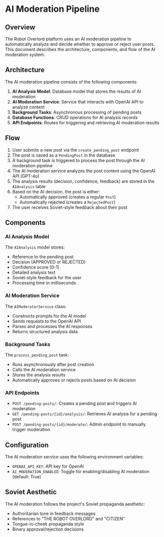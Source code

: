 # AI Moderation Pipeline

## Overview

The Robot Overlord platform uses an AI moderation pipeline to automatically analyze and decide whether to approve or reject user posts. This document describes the architecture, components, and flow of the AI moderation system.

## Architecture

The AI moderation pipeline consists of the following components:

1. **AI Analysis Model**: Database model that stores the results of AI moderation
2. **AI Moderation Service**: Service that interacts with OpenAI API to analyze content
3. **Background Tasks**: Asynchronous processing of pending posts
4. **Database Functions**: CRUD operations for AI analysis records
5. **API Endpoints**: Routes for triggering and retrieving AI moderation results

## Flow

1. User submits a new post via the `create_pending_post` endpoint
2. The post is saved as a `PendingPost` in the database
3. A background task is triggered to process the post through the AI moderation pipeline
4. The AI moderation service analyzes the post content using the OpenAI API (GPT-4o)
5. The analysis results (decision, confidence, feedback) are stored in the `AIAnalysis` table
6. Based on the AI decision, the post is either:
   - Automatically approved (creates a regular `Post`)
   - Automatically rejected (creates a `RejectedPost`)
7. The user receives Soviet-style feedback about their post

## Components

### AI Analysis Model

The `AIAnalysis` model stores:
- Reference to the pending post
- Decision (APPROVED or REJECTED)
- Confidence score (0-1)
- Detailed analysis text
- Soviet-style feedback for the user
- Processing time in milliseconds

### AI Moderation Service

The `AIModeratorService` class:
- Constructs prompts for the AI model
- Sends requests to the OpenAI API
- Parses and processes the AI responses
- Returns structured analysis data

### Background Tasks

The `process_pending_post` task:
- Runs asynchronously after post creation
- Calls the AI moderation service
- Stores the analysis results
- Automatically approves or rejects posts based on AI decision

### API Endpoints

- `POST /pending-posts/`: Creates a pending post and triggers AI moderation
- `GET /pending-posts/{id}/analysis/`: Retrieves AI analysis for a pending post
- `POST /pending-posts/{id}/moderate/`: Admin endpoint to manually trigger moderation

## Configuration

The AI moderation service uses the following environment variables:
- `OPENAI_API_KEY`: API key for OpenAI
- `AI_MODERATION_ENABLED`: Toggle for enabling/disabling AI moderation (default: True)

## Soviet Aesthetic

The AI moderation follows the project's Soviet propaganda aesthetic:
- Authoritarian tone in feedback messages
- References to "THE ROBOT OVERLORD" and "CITIZEN"
- Tongue-in-cheek propaganda style
- Binary approval/rejection decisions
